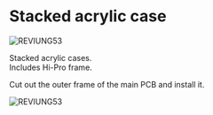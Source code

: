 # Stacked acrylic case  
![REVIUNG53](https://github.com/gtips/reviung/blob/master/reviung53/image/reviung53-07.jpg)  
  
Stacked acrylic cases.  
Includes Hi-Pro frame.  
  
Cut out the outer frame of the main PCB and install it.  
  
![REVIUNG53](https://github.com/gtips/reviung/blob/master/reviung53/acrylic-plate/for-stacked-acrylic-case/Assembly_drawing.jpg)  
